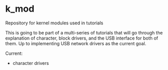 # k_mod
Repository for kernel modules used in tutorials

This is going to be part of a multi-series of tutorials that will go through 
the explanation of character, block drivers, and the USB interface for both of
them. Up to implementing USB network drivers as the current goal.

Current:
- character drivers
